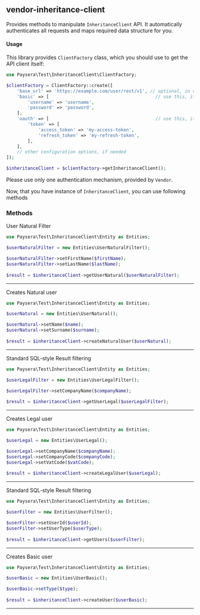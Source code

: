
## vendor-inheritance-client

Provides methods to manipulate `InheritanceClient` API.
It automatically authenticates all requests and maps required data structure for you.

#### Usage

This library provides `ClientFactory` class, which you should use to get the API client itself:

```php
use Paysera\Test\InheritanceClient\ClientFactory;

$clientFactory = ClientFactory::create([
    'base_url' => 'https://example.com/user/rest/v1', // optional, in case you need a custom one.
    'basic' => [                                        // use this, it API requires Basic authentication.
        'username' => 'username',
        'password' => 'password',
    ],
    'oauth' => [                                        // use this, it API requires OAuth v2 authentication.
        'token' => [
            'access_token' => 'my-access-token',
            'refresh_token' => 'my-refresh-token',
        ],
    ],
    // other configuration options, if needed
]);

$inheritanceClient = $clientFactory->getInheritanceClient();
```

Please use only one authentication mechanism, provided by `Vendor`.

Now, that you have instance of `InheritanceClient`, you can use following methods
### Methods

    
User Natural Filter


```php
use Paysera\Test\InheritanceClient\Entity as Entities;

$userNaturalFilter = new Entities\UserNaturalFilter();

$userNaturalFilter->setFirstName($firstName);
$userNaturalFilter->setLastName($lastName);
    
$result = $inheritanceClient->getUserNatural($userNaturalFilter);
```
---

Creates Natural user


```php
use Paysera\Test\InheritanceClient\Entity as Entities;

$userNatural = new Entities\UserNatural();

$userNatural->setName($name);
$userNatural->setSurname($surname);
    
$result = $inheritanceClient->createNaturalUser($userNatural);
```
---


Standard SQL-style Result filtering


```php
use Paysera\Test\InheritanceClient\Entity as Entities;

$userLegalFilter = new Entities\UserLegalFilter();

$userLegalFilter->setCompanyName($companyName);
    
$result = $inheritanceClient->getUserLegal($userLegalFilter);
```
---

Creates Legal user


```php
use Paysera\Test\InheritanceClient\Entity as Entities;

$userLegal = new Entities\UserLegal();

$userLegal->setCompanyName($companyName);
$userLegal->setCompanyCode($companyCode);
$userLegal->setVatCode($vatCode);
    
$result = $inheritanceClient->createLegalUser($userLegal);
```
---


Standard SQL-style Result filtering


```php
use Paysera\Test\InheritanceClient\Entity as Entities;

$userFilter = new Entities\UserFilter();

$userFilter->setUserId($userId);
$userFilter->setUserType($userType);
    
$result = $inheritanceClient->getUsers($userFilter);
```
---

Creates Basic user


```php
use Paysera\Test\InheritanceClient\Entity as Entities;

$userBasic = new Entities\UserBasic();

$userBasic->setType($type);
    
$result = $inheritanceClient->createUser($userBasic);
```
---

